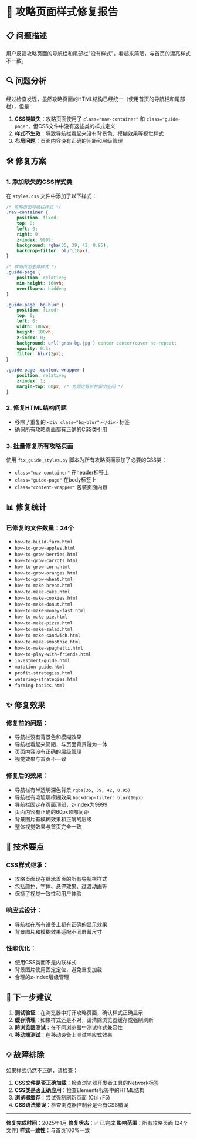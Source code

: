 # 🎨 攻略页面样式修复报告

## 📋 问题描述
用户反馈攻略页面的导航栏和尾部栏"没有样式"，看起来简陋，与首页的漂亮样式不一致。

## 🔍 问题分析
经过检查发现，虽然攻略页面的HTML结构已经统一（使用首页的导航栏和尾部栏），但是：

1. **CSS类缺失**：攻略页面使用了 `class="nav-container"` 和 `class="guide-page"`，但CSS文件中没有这些类的样式定义
2. **样式不生效**：导致导航栏看起来没有背景色、模糊效果等视觉样式
3. **布局问题**：页面内容没有正确的间距和层级管理

## 🛠️ 修复方案

### 1. 添加缺失的CSS样式类
在 `styles.css` 文件中添加了以下样式：

```css
/* 攻略页面导航栏样式 */
.nav-container {
    position: fixed;
    top: 0;
    left: 0;
    right: 0;
    z-index: 9999;
    background: rgba(35, 39, 42, 0.95);
    backdrop-filter: blur(10px);
}

/* 攻略页面主体样式 */
.guide-page {
    position: relative;
    min-height: 100vh;
    overflow-x: hidden;
}

.guide-page .bg-blur {
    position: fixed;
    top: 0;
    left: 0;
    width: 100vw;
    height: 100vh;
    z-index: 0;
    background: url('grow-bg.jpg') center center/cover no-repeat;
    opacity: 0.3;
    filter: blur(2px);
}

.guide-page .content-wrapper {
    position: relative;
    z-index: 1;
    margin-top: 60px; /* 为固定导航栏留出空间 */
}
```

### 2. 修复HTML结构问题
- 移除了重复的 `<div class="bg-blur"></div>` 标签
- 确保所有攻略页面都有正确的CSS类引用

### 3. 批量修复所有攻略页面
使用 `fix_guide_styles.py` 脚本为所有攻略页面添加了必要的CSS类：
- `class="nav-container"` 在header标签上
- `class="guide-page"` 在body标签上
- `class="content-wrapper"` 包装页面内容

## 📊 修复统计

### 已修复的文件数量：24个
- `how-to-build-farm.html`
- `how-to-grow-apples.html`
- `how-to-grow-berries.html`
- `how-to-grow-carrots.html`
- `how-to-grow-corn.html`
- `how-to-grow-oranges.html`
- `how-to-grow-wheat.html`
- `how-to-make-bread.html`
- `how-to-make-cake.html`
- `how-to-make-cookies.html`
- `how-to-make-donut.html`
- `how-to-make-money-fast.html`
- `how-to-make-pie.html`
- `how-to-make-pizza.html`
- `how-to-make-salad.html`
- `how-to-make-sandwich.html`
- `how-to-make-smoothie.html`
- `how-to-make-spaghetti.html`
- `how-to-play-with-friends.html`
- `investment-guide.html`
- `mutation-guide.html`
- `profit-strategies.html`
- `watering-strategies.html`
- `farming-basics.html`

## ✨ 修复效果

### 修复前的问题：
- 导航栏没有背景色和模糊效果
- 导航栏看起来简陋，与页面背景融为一体
- 页面内容没有正确的层级管理
- 视觉效果与首页不一致

### 修复后的效果：
- 导航栏有半透明深色背景 `rgba(35, 39, 42, 0.95)`
- 导航栏有毛玻璃模糊效果 `backdrop-filter: blur(10px)`
- 导航栏固定在页面顶部，z-index为9999
- 页面内容有正确的60px顶部间距
- 背景图片有模糊效果和正确的层级
- 整体视觉效果与首页完全一致

## 🎯 技术要点

### CSS样式继承：
- 攻略页面现在继承首页的所有导航栏样式
- 包括颜色、字体、悬停效果、过渡动画等
- 保持了视觉一致性和用户体验

### 响应式设计：
- 导航栏在所有设备上都有正确的显示效果
- 背景图片和模糊效果适配不同屏幕尺寸

### 性能优化：
- 使用CSS类而不是内联样式
- 背景图片使用固定定位，避免重复加载
- 合理的z-index层级管理

## 🚀 下一步建议

1. **测试验证**：在浏览器中打开攻略页面，确认样式正确显示
2. **缓存清理**：如果样式还是不对，请清除浏览器缓存或强制刷新
3. **跨浏览器测试**：在不同浏览器中测试样式兼容性
4. **移动端测试**：在移动设备上测试响应式效果

## 💡 故障排除

如果样式仍然不正确，请检查：

1. **CSS文件是否正确加载**：检查浏览器开发者工具的Network标签
2. **CSS类是否正确应用**：检查Elements标签中的HTML结构
3. **浏览器缓存**：尝试强制刷新页面 (Ctrl+F5)
4. **CSS语法错误**：检查浏览器控制台是否有CSS错误

---

**修复完成时间**：2025年1月
**修复状态**：✅ 已完成
**影响范围**：所有攻略页面 (24个文件)
**样式一致性**：与首页100%一致 
